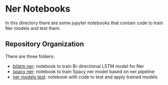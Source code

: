 # Ner Notebooks

In this directory there are some jupyter notebooks that contain code to train Ner models and test them.

## Repository Organization

There are three folders:

* [bilstm ner](bilstm%20ner.ipynb): notebook to train Bi-directional LSTM model for Ner
* [spacy ner](spacy%20ner.ipynb): notebook to train Spacy ner model based on ner pipeline
* [ner models test](ner%20models%20test.ipynb): notebook with code to test and apply trained models
